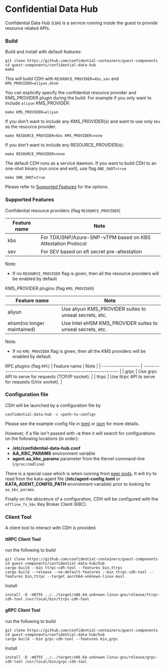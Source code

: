 # Confidential Data Hub

Confidential Data Hub (`CDH`) is a service running inside the guest to provide resource related
APIs.



### Build

Build and install with default features:

```shell
git clone https://github.com/confidential-containers/guest-components
cd guest-components/confidential-data-hub
make
```
This will build CDH with `RESOURCE_PROVIDER=kbs,sev` and `KMS_PROVIDER=aliyun,ehsm`

You can explicitly specify the confidential resource provider and KMS_PROVIDER plugin during the build.
For example if you only want to include `aliyun` KMS_PROVIDER: 

```shell
make KMS_PROVIDER=aliyun
```

If you don't want to include any KMS_PROVIDER(s) and want to use only `kbs` as the resource provider:
```shell
make RESOURCE_PROVIDER=kbs KMS_PROVIDER=none
```

If you don't want to include any RESOURCE_PROVIDER(s):
```shell
make RESOURCE_PROVIDER=none
```

The default CDH runs as a service daemon. If you want to build CDH to an one-shot binary (run once and exit), use flag `ONE_SHOT=true`
```shell
make ONE_SHOT=true
```

Please refer to [Supported Features](#supported-features) for the options.

### Supported Features

Confidential resource providers (flag `RESOURCE_PROVIDER`)

| Feature name        |           Note                                                     |
| ------------------- | -----------------------------------------------------------------  |
| kbs                 | For TDX/SNP/Azure-SNP-vTPM based on KBS Attestation Protocol       |
| sev                 | For SEV based on efi secret pre-attestation                        |

Note:
- If no `RESOURCE_PROVIDER` flag is given, then all the resource providers will be enabled by default

KMS_PROVIDER plugins (flag `KMS_PROVIDER`)

| Feature name        |           Note                                                     |
| ------------------- | -----------------------------------------------------------------  |
| aliyun              | Use aliyun KMS_PROVIDER suites to unseal secrets, etc.                      |
| ehsm(no longer maintained) | Use Intel eHSM KMS_PROVIDER suites to unseal secrets, etc.                  |

Note:
- If no `KMS_PROVIDER` flag is given, then all the KMS providers will be enabled by default.

RPC plugins (flag `RPC`)
| Feature name        |           Note                                                     |
| ------------------- | -----------------------------------------------------------------  |
| grpc                | Use grpc API to serve for requests (TCP/IP socket).                |
| ttrpc               | Use ttrpc API to serve for requests (Unix socket).                 |

### Configuration file

CDH will be launched by a configuration file by
```shell
confidential-data-hub -c <path-to-config>
```

Please see the example config file in [toml](./example.config.toml) or [json](./example.config.json) for more details.

However, if a file isn't passed with **-c** then it will search for configurations on the
following locations (in order):

* **/etc/confidential-data-hub.conf**
* **AA_KBC_PARAMS** environment variable
* **agent.aa_kbc_params** parameter from the Kernel command-line (`/proc/cmdline`)

There is a special case which is when running from [peer pods](https://github.com/confidential-containers/cloud-api-adaptor). It
will try to read from the kata-agent file (**/etc/agent-config.toml** or **KATA_AGENT_CONFIG_PATH** environment variable) prior
to looking for `aa_kbc_params`.

Finally on the abscence of a configuration, CDH will be configured with the `offline_fs_kbc` Key Broker Client (KBC).
### Client Tool

A client tool to interact with CDH is provided. 

#### ttRPC Client Tool

run the following to build
```shell
git clone https://github.com/confidential-containers/guest-components
cd guest-components/confidential-data-hub/hub
cargo build --bin ttrpc-cdh-tool --features bin,ttrpc
cargo build --release --no-default-features --bin ttrpc-cdh-tool --features bin,ttrpc --target aarch64-unknown-linux-musl
```

Install
```shell
install -D -m0755 ../../target/x86_64-unknown-linux-gnu/release/ttrpc-cdh-tool /usr/local/bin/ttrpc-cdh-tool
```

#### gRPC Client Tool

run the following to build
```shell
git clone https://github.com/confidential-containers/guest-components
cd guest-components/confidential-data-hub/hub
cargo build --bin grpc-cdh-tool --features bin,grpc
```

Install
```shell
install -D -m0755 ../../target/x86_64-unknown-linux-gnu/release/grpc-cdh-tool /usr/local/bin/grpc-cdh-tool
```